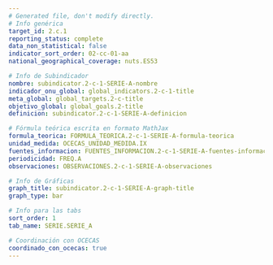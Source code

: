```yaml
---
# Generated file, don't modify directly.
# Info genérica
target_id: 2.c.1
reporting_status: complete
data_non_statistical: false
indicator_sort_order: 02-cc-01-aa
national_geographical_coverage: nuts.ES53

# Info de Subindicador
nombre: subindicator.2-c-1-SERIE-A-nombre
indicador_onu_global: global_indicators.2-c-1-title
meta_global: global_targets.2-c-title
objetivo_global: global_goals.2-title
definicion: subindicator.2-c-1-SERIE-A-definicion

# Fórmula teórica escrita en formato MathJax
formula_teorica: FORMULA_TEORICA.2-c-1-SERIE-A-formula-teorica
unidad_medida: OCECAS_UNIDAD_MEDIDA.IX
fuentes_informacion: FUENTES_INFORMACION.2-c-1-SERIE-A-fuentes-informacion
periodicidad: FREQ.A
observaciones: OBSERVACIONES.2-c-1-SERIE-A-observaciones

# Info de Gráficas
graph_title: subindicator.2-c-1-SERIE-A-graph-title
graph_type: bar

# Info para las tabs
sort_order: 1
tab_name: SERIE.SERIE_A

# Coordinación con OCECAS
coordinado_con_ocecas: true
---
```

